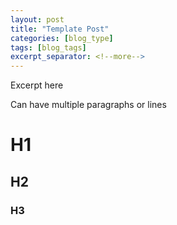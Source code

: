 ```yaml
---
layout: post
title: "Template Post"
categories: [blog_type]
tags: [blog_tags]
excerpt_separator: <!--more-->
---
```


Excerpt here

Can have multiple paragraphs or lines

<!--more-->

# H1

## H2

### H3
